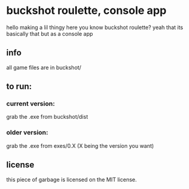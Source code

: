 # buckshot roulette, console app

hello
making a lil thingy here
you know buckshot roulette?
yeah that
its basically that
but as a console app

## info

all game files are in buckshot/

## to run:

### current version:

grab the .exe from buckshot/dist

### older version:

grab the .exe from exes/0.X (X being the version you want)

## license

this piece of garbage is licensed on the MIT license.
